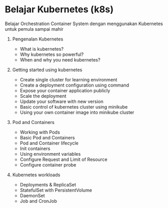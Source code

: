 # Belajar Kubernetes (k8s)

Belajar Orchestration Container System dengan menggunakan Kubernetes untuk pemula sampai mahir

1. Pengenalan Kubernetes
    - What is kubernetes?
    - Why kubernetes so powerful?
    - When and why you need kubernetes?

2. Getting started using kubernetes
    - Create single cluster for learning environment
    - Create a deployment configuration using command
    - Expose your container application publicly
    - Scale the deployment
    - Update your software with new version
    - Basic control of kubernetes cluster using minikube
    - Using your own container image into minikube cluster

3. Pod and Containers
    - Working with Pods
    - Basic Pod and Containers
    - Pod and Container lifecycle
    - Init containers
    - Using environment variables
    - Configure Request and Limit of Resource
    - Configure container probe
    
4. Kubernetes workloads
    - Deployments & ReplicaSet
    - StatefulSet with PersistentVolume
    - DaemonSet
    - Job and CronJob
